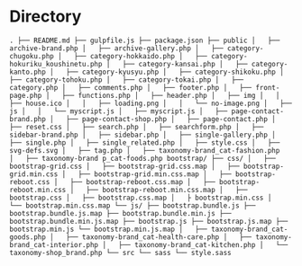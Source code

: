 # Directory
`
.
├── README.md
├── gulpfile.js
├── package.json
├── public
│   ├── archive-brand.php
│   ├── archive-gallery.php
│   ├── category-chugoku.php
│   ├── category-hokkaido.php
│   ├── category-hokuriku_koushinetu.php
│   ├── category-kansai.php
│   ├── category-kanto.php
│   ├── category-kyusyu.php
│   ├── category-shikoku.php
│   ├── category-tohoku.php
│   ├── category-tokai.php
│   ├── category.php
│   ├── comments.php
│   ├── footer.php
│   ├── front-page.php
│   ├── functions.php
│   ├── header.php
│   ├── img
│   │   ├── house.ico
│   │   ├── loading.png
│   │   └── no-image.png
│   ├── js
│   │   └── myscript.js
│   ├── myscript.js
│   ├── page-contact-brand.php
│   ├── page-contact-shop.php
│   ├── page-contact.php
│   ├── reset.css
│   ├── search.php
│   ├── searchform.php
│   ├── sidebar-brand.php
│   ├── sidebar.php
│   ├── single-gallery.php
│   ├── single.php
│   ├── single_related.php
│   ├── style.css
│   ├── svg-defs.svg
│   ├── tag.php
│   ├── taxonomy-brand_cat-fashion.php
│   ├── taxonomy-brand p_cat-foods.php
bootstrap/
├── css/
│   ├── bootstrap-grid.css
│   ├── bootstrap-grid.css.map
│   ├── bootstrap-grid.min.css
│   ├── bootstrap-grid.min.css.map
│   ├── bootstrap-reboot.css
│   ├── bootstrap-reboot.css.map
│   ├── bootstrap-reboot.min.css
│   ├── bootstrap-reboot.min.css.map
│   ├── bootstrap.css
│   ├── bootstrap.css.map
│   ├ bootstrap.min.css
│   └── bootstrap.min.css.map
└── js/
    ├── bootstrap.bundle.js
    ├── bootstrap.bundle.js.map
    ├── bootstrap.bundle.min.js
    ├── bootstrap.bundle.min.js.map
    ├── bootstrap.js
    ├── bootstrap.js.map
    ├── bootstrap.min.js
    └── bootstrap.min.js.map
│   ├── taxonomy-brand_cat-goods.php
│   ├── taxonomy-brand_cat-health-care.php
│   ├── taxonomy-brand_cat-interior.php
│   ├── taxonomy-brand_cat-kitchen.php
│   └── taxonomy-shop_brand.php
└── src
    └── sass
        └── style.sass
`
